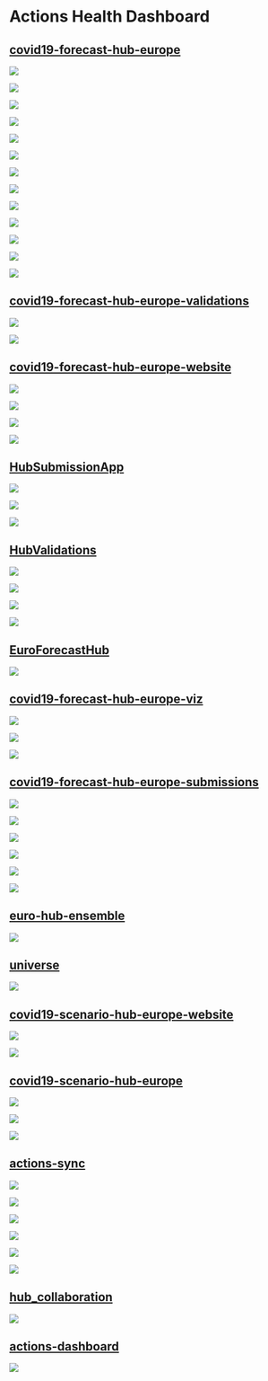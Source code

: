 
<!-- README.md is generated from README.Rmd. Please edit that file -->

# Actions Health Dashboard

## [covid19-forecast-hub-europe](https://api.github.com/repos/covid19-forecast-hub-europe/covid19-forecast-hub-europe)

![](https://github.com/covid19-forecast-hub-europe/covid19-forecast-hub-europe/workflows/ECDC/badge.svg)

![](https://github.com/covid19-forecast-hub-europe/covid19-forecast-hub-europe/workflows/JHU/badge.svg)

![](https://github.com/covid19-forecast-hub-europe/covid19-forecast-hub-europe/workflows/Check%20Truth/badge.svg)

![](https://github.com/covid19-forecast-hub-europe/covid19-forecast-hub-europe/workflows/Ensemble/badge.svg)

![](https://github.com/covid19-forecast-hub-europe/covid19-forecast-hub-europe/workflows/Validations%20v2/badge.svg)

![](https://github.com/covid19-forecast-hub-europe/covid19-forecast-hub-europe/workflows/Visualisation/badge.svg)

![](https://github.com/covid19-forecast-hub-europe/covid19-forecast-hub-europe/workflows/Zoltar%20upload/badge.svg)

![](https://github.com/covid19-forecast-hub-europe/covid19-forecast-hub-europe/workflows/R-CMD-check/badge.svg)

![](https://github.com/covid19-forecast-hub-europe/covid19-forecast-hub-europe/workflows/Validations%20\(R\)/badge.svg)

![](https://github.com/covid19-forecast-hub-europe/covid19-forecast-hub-europe/workflows/Pull%20Request%20Labeler/badge.svg)

![](https://github.com/covid19-forecast-hub-europe/covid19-forecast-hub-europe/workflows/Link%20to%20submission%20preview/badge.svg)

![](https://github.com/covid19-forecast-hub-europe/covid19-forecast-hub-europe/workflows/Score%20forecasts/badge.svg)

![](https://github.com/covid19-forecast-hub-europe/covid19-forecast-hub-europe/workflows/Release/badge.svg)

## [covid19-forecast-hub-europe-validations](https://api.github.com/repos/covid19-forecast-hub-europe/covid19-forecast-hub-europe-validations)

![](https://github.com/covid19-forecast-hub-europe/covid19-forecast-hub-europe-validations/workflows/Send%20submodule%20updates%20to%20parent%20repo/badge.svg)

![](https://github.com/covid19-forecast-hub-europe/covid19-forecast-hub-europe-validations/workflows/Validations%20v2/badge.svg)

## [covid19-forecast-hub-europe-website](https://api.github.com/repos/covid19-forecast-hub-europe/covid19-forecast-hub-europe-website)

![](https://github.com/covid19-forecast-hub-europe/covid19-forecast-hub-europe-website/workflows/Render%20and%20Deploy%20RMarkdown%20Website/badge.svg)

![](https://github.com/covid19-forecast-hub-europe/covid19-forecast-hub-europe-website/workflows/Create%20country%20reports/badge.svg)

![](https://github.com/covid19-forecast-hub-europe/covid19-forecast-hub-europe-website/workflows/Create%20model%20reports/badge.svg)

![](https://github.com/covid19-forecast-hub-europe/covid19-forecast-hub-europe-website/workflows/pages-build-deployment/badge.svg)

## [HubSubmissionApp](https://api.github.com/repos/covid19-forecast-hub-europe/HubSubmissionApp)

![](https://github.com/covid19-forecast-hub-europe/HubSubmissionApp/workflows/R-CMD-check/badge.svg)

![](https://github.com/covid19-forecast-hub-europe/HubSubmissionApp/workflows/deploy-rsconnect/badge.svg)

![](https://github.com/covid19-forecast-hub-europe/HubSubmissionApp/workflows/deploy-rsconnect/badge.svg)

## [HubValidations](https://api.github.com/repos/covid19-forecast-hub-europe/HubValidations)

![](https://github.com/covid19-forecast-hub-europe/HubValidations/workflows/R-CMD-check/badge.svg)

![](https://github.com/covid19-forecast-hub-europe/HubValidations/workflows/pkgdown/badge.svg)

![](https://github.com/covid19-forecast-hub-europe/HubValidations/workflows/test-coverage/badge.svg)

![](https://github.com/covid19-forecast-hub-europe/HubValidations/workflows/pages-build-deployment/badge.svg)

## [EuroForecastHub](https://api.github.com/repos/covid19-forecast-hub-europe/EuroForecastHub)

![](https://github.com/covid19-forecast-hub-europe/EuroForecastHub/workflows/R-CMD-check/badge.svg)

## [covid19-forecast-hub-europe-viz](https://api.github.com/repos/covid19-forecast-hub-europe/covid19-forecast-hub-europe-viz)

![](https://github.com/covid19-forecast-hub-europe/covid19-forecast-hub-europe-viz/workflows/Code%20Scanning%20-%20Action/badge.svg)

![](https://github.com/covid19-forecast-hub-europe/covid19-forecast-hub-europe-viz/workflows/Deploy/badge.svg)

![](https://github.com/covid19-forecast-hub-europe/covid19-forecast-hub-europe-viz/workflows/pages-build-deployment/badge.svg)

## [covid19-forecast-hub-europe-submissions](https://api.github.com/repos/covid19-forecast-hub-europe/covid19-forecast-hub-europe-submissions)

![](https://github.com/covid19-forecast-hub-europe/covid19-forecast-hub-europe-submissions/workflows/ULZF/badge.svg)

![](https://github.com/covid19-forecast-hub-europe/covid19-forecast-hub-europe-submissions/workflows/UpgUmibUsi/badge.svg)

![](https://github.com/covid19-forecast-hub-europe/covid19-forecast-hub-europe-submissions/workflows/EuroCOVIDhub-baseline/badge.svg)

![](https://github.com/covid19-forecast-hub-europe/covid19-forecast-hub-europe-submissions/workflows/epinow2/badge.svg)

![](https://github.com/covid19-forecast-hub-europe/covid19-forecast-hub-europe-submissions/workflows/sophiemeakin/badge.svg)

![](https://github.com/covid19-forecast-hub-europe/covid19-forecast-hub-europe-submissions/workflows/weekly-growth/badge.svg)

## [euro-hub-ensemble](https://api.github.com/repos/covid19-forecast-hub-europe/euro-hub-ensemble)

![](https://github.com/covid19-forecast-hub-europe/euro-hub-ensemble/workflows/pages-build-deployment/badge.svg)

## [universe](https://api.github.com/repos/covid19-forecast-hub-europe/universe)

![](https://github.com/covid19-forecast-hub-europe/universe/workflows/Validate%20JSONs/badge.svg)

## [covid19-scenario-hub-europe-website](https://api.github.com/repos/covid19-forecast-hub-europe/covid19-scenario-hub-europe-website)

![](https://github.com/covid19-forecast-hub-europe/covid19-scenario-hub-europe-website/workflows/Render%20and%20Deploy%20RMarkdown%20Website/badge.svg)

![](https://github.com/covid19-forecast-hub-europe/covid19-scenario-hub-europe-website/workflows/pages-build-deployment/badge.svg)

## [covid19-scenario-hub-europe](https://api.github.com/repos/covid19-forecast-hub-europe/covid19-scenario-hub-europe)

![](https://github.com/covid19-forecast-hub-europe/covid19-scenario-hub-europe/workflows/Validations%20\(R\)/badge.svg)

![](https://github.com/covid19-forecast-hub-europe/covid19-scenario-hub-europe/workflows/Pull%20Request%20Labeler/badge.svg)

![](https://github.com/covid19-forecast-hub-europe/covid19-scenario-hub-europe/workflows/Link%20to%20submission%20preview/badge.svg)

## [actions-sync](https://api.github.com/repos/covid19-forecast-hub-europe/actions-sync)

![](https://github.com/covid19-forecast-hub-europe/actions-sync/workflows/Import/refresh%20remote%20repositories/badge.svg)

![](https://github.com/covid19-forecast-hub-europe/actions-sync/workflows/Push%20on%20change/badge.svg)

![](https://github.com/covid19-forecast-hub-europe/actions-sync/workflows/Refresh%20all%20remote%20repositories/badge.svg)

![](https://github.com/covid19-forecast-hub-europe/actions-sync/workflows/Status/badge.svg)

![](https://github.com/covid19-forecast-hub-europe/actions-sync/workflows/Update%20GHA%20in%20remote%20repositories/badge.svg)

![](https://github.com/covid19-forecast-hub-europe/actions-sync/workflows/pages-build-deployment/badge.svg)

## [hub\_collaboration](https://api.github.com/repos/covid19-forecast-hub-europe/hub_collaboration)

![](https://github.com/covid19-forecast-hub-europe/hub_collaboration/workflows/pages-build-deployment/badge.svg)

## [actions-dashboard](https://api.github.com/repos/covid19-forecast-hub-europe/actions-dashboard)

![](https://github.com/covid19-forecast-hub-europe/actions-dashboard/workflows/Render%20README/badge.svg)
